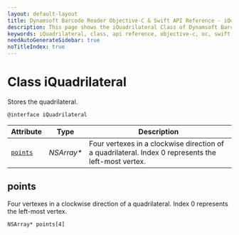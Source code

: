 ```yaml
---
layout: default-layout
title: Dynamsoft Barcode Reader Objective-C & Swift API Reference - iQuadrilateral Class
description: This page shows the iQuadrilateral Class of Dynamsoft Barcode Reader for iOS SDK.
keywords: iQuadrilateral, class, api reference, objective-c, oc, swift
needAutoGenerateSidebar: true
noTitleIndex: true
---
```



# Class iQuadrilateral

Stores the quadrilateral.  

```objc
@interface iQuadrilateral 
```  

| Attribute | Type | Description |
|---------- | ---- | ----------- |
| [`points`](#points) | *NSArray\** | Four vertexes in a clockwise direction of a quadrilateral. Index 0 represents the left-most vertex. |

## points

Four vertexes in a clockwise direction of a quadrilateral. Index 0 represents the left-most vertex.

```objc
NSArray* points[4]
```
